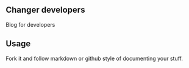 ## Changer developers

Blog for developers

## Usage

Fork it and follow markdown or github style of documenting your stuff.
